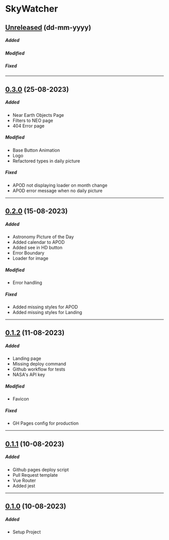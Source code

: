 # SkyWatcher

## [Unreleased](https://github.com/nashaguayo/skywatcher/compare/0.3.0...develop) (dd-mm-yyyy)

##### Added

##### Modified

##### Fixed

---

## [0.3.0](https://github.com/nashaguayo/skywatcher/compare/0.2.0...0.3.0) (25-08-2023)

##### Added

- Near Earth Objects Page
- Filters to NEO page
- 404 Error page

##### Modified

- Base Button Animation
- Logo
- Refactored types in daily picture

##### Fixed

- APOD not displaying loader on month change
- APOD error message when no daily picture

---

## [0.2.0](https://github.com/nashaguayo/skywatcher/compare/0.1.2...0.2.0) (15-08-2023)

##### Added

- Astronomy Picture of the Day
- Added calendar to APOD
- Added see in HD button
- Error Boundary
- Loader for image

##### Modified

- Error handling

##### Fixed

- Added missing styles for APOD
- Added missing styles for Landing

---

## [0.1.2](https://github.com/nashaguayo/skywatcher/compare/0.1.1...0.1.2) (11-08-2023)

##### Added

- Landing page
- Missing deploy command
- Github workflow for tests
- NASA's API key

##### Modified

- Favicon

##### Fixed

- GH Pages config for production

---

## [0.1.1](https://github.com/nashaguayo/skywatcher/compare/0.1.0...0.1.1) (10-08-2023)

##### Added

- Github pages deploy script
- Pull Request template
- Vue Router
- Added jest

---

## [0.1.0](https://github.com/nashaguayo/skywatcher/releases/tag/0.1.0) (10-08-2023)

##### Added

- Setup Project
